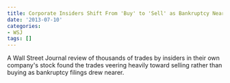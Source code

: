 ```yaml
---
title: Corporate Insiders Shift From 'Buy' to 'Sell' as Bankruptcy Nears
date: '2013-07-10'
categories:
- WSJ
tags: []
---
```

 A Wall Street Journal review of thousands of trades by insiders in their own company's stock found the trades veering heavily toward selling rather than buying as bankruptcy filings drew nearer.